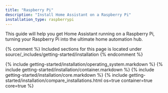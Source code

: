 ```yaml
---
title: "Raspberry Pi"
description: "Install Home Assistant on a Raspberry Pi"
installation_type: raspberrypi
---
```

This guide will help you get Home Assistant running on a Raspberry Pi, turning your Raspberry Pi into the ultimate home automation hub.

{% comment %}
Included sections for this page is located under source/_includes/getting-started/installation
{% endcomment %}

{% include getting-started/installation/operating_system.markdown %}
{% include getting-started/installation/container.markdown %}
{% include getting-started/installation/core.markdown %}
{% include getting-started/installation/compare_installations.html os=true container=true core=true %}
